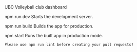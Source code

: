 UBC Volleyball club dashboard 

  npm run dev
    Starts the development server.

  npm run build
    Builds the app for production.

  npm start
    Runs the built app in production mode.

    Please use npm run lint before creating your pull requests!